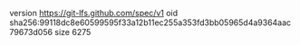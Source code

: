 version https://git-lfs.github.com/spec/v1
oid sha256:99118dc8e60599595f33a12b11ec255a353fd3bb05965d4a9364aac79673d056
size 6275
